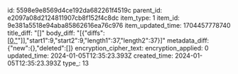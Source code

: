 id: 5598e9e8569d4ce192da682261f4519c
parent_id: e2097a08d2124811907cb8f152f4c8dc
item_type: 1
item_id: 9e381a5518e94aba85862616ea76c976
item_updated_time: 1704457778740
title_diff: "[]"
body_diff: "[{\"diffs\":[[0,\"](:/\"],[-1,\"0722c39e2122480d8ff80d5a1a60117\"],[1,\"4d7d23cc5e6c4c21a7c58153964f5f6\"],[0,\"9)\"]],\"start1\":9,\"start2\":9,\"length1\":37,\"length2\":37}]"
metadata_diff: {"new":{},"deleted":[]}
encryption_cipher_text: 
encryption_applied: 0
updated_time: 2024-01-05T12:35:23.393Z
created_time: 2024-01-05T12:35:23.393Z
type_: 13